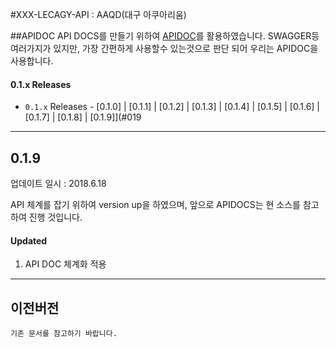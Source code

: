 #XXX-LECAGY-API : AAQD(대구 아쿠아리움)

##APIDOC
API DOCS를 만들기 위하여 [APIDOC](apidocjs.com)를 활용하였습니다. SWAGGER등 여러가지가 있지만, 가장 간편하게 사용할수 있는것으로 판단 되어 우리는 APIDOC을 사용합니다.


#### 0.1.x Releases
- `0.1.x` Releases - [0.1.0] | [0.1.1] | [0.1.2] | [0.1.3] | [0.1.4] | [0.1.5] | [0.1.6] | [0.1.7] | [0.1.8] | [0.1.9]](#019


---

## 0.1.9

업데이트 일시 : 2018.6.18

API 체계를 잡기 위하여 version up을 하였으며, 앞으로 APIDOCS는 현 소스를 참고 하여 진행 것입니다.

#### Updated
1. API DOC 체계화 적용

---

## 이전버전

```
기존 문서를 참고하기 바랍니다.

```
